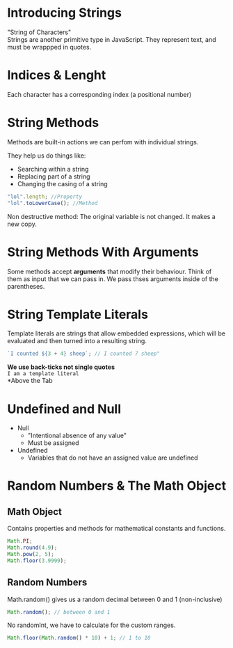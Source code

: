 # Introducing Strings

"String of Characters"  
Strings are another primitive type in JavaScript. They represent text, and must be wrappped in quotes.  
  
# Indices & Lenght

Each character has a corresponding index (a positional number)  
  
# String Methods

Methods are built-in actions we can perfom with individual strings.  
  
They help us do things like:
- Searching within a string
- Replacing part of a string 
- Changing the casing of a string

```javascript
"lol".length; //Property
"lol".toLowerCase(); //Method
```

Non destructive method: The original variable is not changed. It makes a new copy.

# String Methods With Arguments

Some methods accept **arguments** that modify their behaviour. Think of them as input that we can pass in. We pass thses arguments inside of the parentheses.  
  
# String Template Literals

Template literals are strings that allow embedded expressions, which will be evaluated and then turned into a resulting string.

```javascript
`I counted ${3 + 4} sheep`; // I counted 7 sheep"
```  
  
**We use back-ticks not single quotes**  
`I am a template literal`  
*Above the Tab

# Undefined and Null

- Null
  - "Intentional absence of any value"
  - Must be assigned
- Undefined
  - Variables that do not have an assigned value are undefined


# Random Numbers & The Math Object

## Math Object  
Contains properties and methods for mathematical constants and functions.

```Javascript
Math.PI;
Math.round(4.9);
Math.pow(2, 5);
Math.floor(3.9999);
```

## Random Numbers
Math.random() gives us a random decimal between 0 and 1 (non-inclusive)  
```Javascript
Math.random(); // between 0 and 1
```
No randomInt, we have to calculate for the custom ranges.  
  
```Javascript
Math.floor(Math.random() * 10) + 1; // 1 to 10
```

